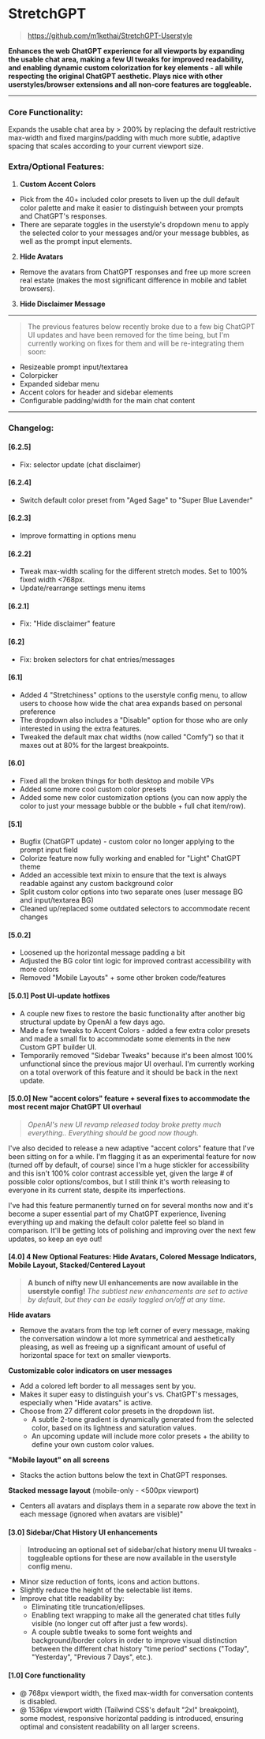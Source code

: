 # **StretchGPT**

> https://github.com/m1kethai/StretchGPT-Userstyle

**Enhances the web ChatGPT experience for all viewports by expanding the usable chat area, making a few UI tweaks for improved readability, and enabling dynamic custom colorization for key elements - all while respecting the original ChatGPT aesthetic. Plays nice with other userstyles/browser extensions and all non-core features are toggleable.**

---

### **Core Functionality:**

Expands the usable chat area by > 200% by replacing the default restrictive max-width and fixed margins/padding with much more subtle, adaptive spacing that scales according to your current viewport size.

### **Extra/Optional Features:**

1. **Custom Accent Colors**
  - Pick from the 40+ included color presets to liven up the dull default color palette and make it easier to distinguish between your prompts and ChatGPT's responses.
  - There are separate toggles in the userstyle's dropdown menu to apply the selected color to your messages and/or your message bubbles, as well as the prompt input elements.
2. **Hide Avatars**
  - Remove the avatars from ChatGPT responses and free up more screen real estate (makes the most significant difference in mobile and tablet browsers).
3. **Hide Disclaimer Message**
---
> The previous features below recently broke due to a few big ChatGPT UI updates and have been removed for the time being, but I'm currently working on fixes for them and will be re-integrating them soon:

- Resizeable prompt input/textarea
- Colorpicker
- Expanded sidebar menu
- Accent colors for header and sidebar elements
- Configurable padding/width for the main chat content
---

### **Changelog:**

#### **[6.2.5]**
- Fix: selector update (chat disclaimer)

#### **[6.2.4]**
- Switch default color preset from "Aged Sage" to "Super Blue Lavender"

#### **[6.2.3]**
- Improve formatting in options menu

#### **[6.2.2]**
- Tweak max-width scaling for the different stretch modes. Set to 100% fixed width <768px.
- Update/rearrange settings menu items

#### **[6.2.1]**
- Fix: "Hide disclaimer" feature

#### **[6.2]**
- Fix: broken selectors for chat entries/messages

#### **[6.1]**
- Added 4 "Stretchiness" options to the userstyle config menu, to allow users to choose how wide the chat area expands based on personal preference
- The dropdown also includes a "Disable" option for those who are only interested in using the extra features.
- Tweaked the default max chat widths (now called "Comfy") so that it maxes out at 80% for the largest breakpoints.

#### **[6.0]**
- Fixed all the broken things for both desktop and mobile VPs
- Added some more cool custom color presets
- Added some new color customization options (you can now apply the color to just your message bubble or the bubble + full chat item/row).

#### **[5.1]**
- Bugfix (ChatGPT update) - custom color no longer applying to the prompt input field
- Colorize feature now fully working and enabled for "Light" ChatGPT theme
- Added an accessible text mixin to ensure that the text is always readable against any custom background color
- Split custom color options into two separate ones (user message BG and input/textarea BG)
- Cleaned up/replaced some outdated selectors to accommodate recent changes

#### **[5.0.2]**
- Loosened up the horizontal message padding a bit
- Adjusted the BG color tint logic for improved contrast accessibility with more colors
- Removed "Mobile Layouts" + some other broken code/features

#### **[5.0.1] Post UI-update hotfixes**
- A couple new fixes to restore the basic functionality after another big structural update by OpenAI a few days ago.
- Made a few tweaks to Accent Colors - added a few extra color presets and made a small fix to accommodate some elements in the new Custom GPT builder UI.
- Temporarily removed "Sidebar Tweaks" because it's been almost 100% unfunctional since the previous major UI overhaul. I'm currently working on a total overwork of this feature and it should be back in the next update.

#### **[5.0.0] New "accent colors" feature + several fixes to accommodate the most recent major ChatGPT UI overhaul**
> *OpenAI's new UI revamp released today broke pretty much everything.. Everything should be good now though.*

I've also decided to release a new adaptive "accent colors" feature that I've been sitting on for a while. I'm flagging it as an experimental feature for now (turned off by default, of course) since I'm a huge stickler for accessibility and this isn't 100% color contrast accessible yet, given the large # of possible color options/combos, but I still think it's worth releasing to everyone in its current state, despite its imperfections.

I've had this feature permanently turned on for several months now and it's become a super essential part of my ChatGPT experience, livening everything up and making the default color palette feel so bland in comparison. It'll be getting lots of polishing and improving over the next few updates, so keep an eye out!

#### **[4.0] 4 New Optional Features: Hide Avatars, Colored Message Indicators, Mobile Layout, Stacked/Centered Layout**
> **A bunch of nifty new UI enhancements are now available in the userstyle config!**
> *The subtlest new enhancements are set to active by default, but they can be easily toggled on/off at any time.*

  **Hide avatars**
- Remove the avatars from the top left corner of every message, making the conversation window a lot more symmetrical and aesthetically pleasing, as well as freeing up a significant amount of useful of horizontal space for text on smaller viewports.

**Customizable color indicators on user messages**
- Add a colored left border to all messages sent by you.
- Makes it super easy to distinguish your's vs. ChatGPT's messages, especially when "Hide avatars" is active.
- Choose from 27 different color presets in the dropdown list.
  - A subtle 2-tone gradient is dynamically generated from the selected color, based on its lightness and saturation values.
  - An upcoming update will include more color presets + the ability to define your own custom color values.

**"Mobile layout" on all screens**
 - Stacks the action buttons below the text in ChatGPT responses.

**Stacked message layout** (mobile-only - <500px viewport)
 - Centers all avatars and displays them in a separate row above the text in each message (ignored when avatars are visible)"

#### **[3.0] Sidebar/Chat History UI enhancements**
> **Introducing an optional set of sidebar/chat history menu UI tweaks - toggleable options for these are now available in the userstyle config menu.**

- Minor size reduction of fonts, icons and action buttons.
- Slightly reduce the height of the selectable list items.
- Improve chat title readability by:
  - Eliminating title truncation/ellipses.
  - Enabling text wrapping to make all the generated chat titles fully visible (no longer cut off after just a few words).
  - A couple subtle tweaks to some font weights and background/border colors in order to improve visual distinction between the different chat history "time period" sections ("Today", "Yesterday", "Previous 7 Days", etc.).

#### **[1.0] Core functionality**
- @ 768px viewport width, the fixed max-width for conversation contents is disabled.
- @ 1536px viewport width (Tailwind CSS's default "2xl" breakpoint), some modest, responsive horizontal padding is introduced, ensuring optimal and consistent readability on all larger screens.
